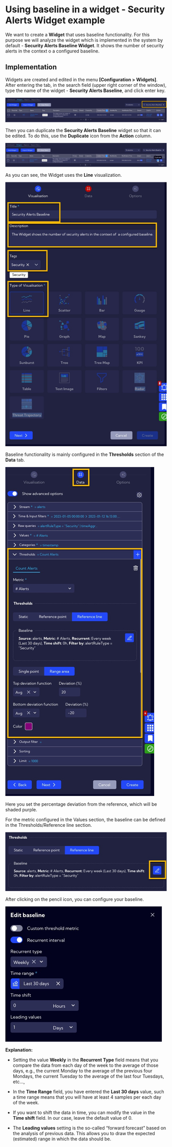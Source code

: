 # Using baseline in a widget - Security Alerts Widget example

We want to create a **Widget** that uses baseline functionality. For this purpose we will analyze the widget which is implemented in the system by default - **Security Alerts Baseline Widget**. It shows the number of security alerts in the context o a configured baseline.

## Implementation

Widgets are created and edited in the menu **[Configuration > Widgets]**. After entering the tab, in the search field (upper right corner of the window), type the name of the widget - **Security Alerts Baseline**, and click enter key.   

![image-20230112155900758](assets_Using%20baseline%20in%20a%20widget/image-20230112155900758.png)

Then you can duplicate the **Security Alerts Baseline** widget so that it can be edited. To do this, use the **Duplicate** icon from the **Action** column.

![image-20230112160500493](assets_Using%20baseline%20in%20a%20widget/image-20230112160500493.png)

As you can see, the Widget uses the **Line** visualization.

![image-20230112161051453](assets_Using%20baseline%20in%20a%20widget/image-20230112161051453.png)

Baseline functionality is mainly configured in the **Thresholds** section of the **Data** tab.

![image-20230112161756025](assets_Using%20baseline%20in%20a%20widget/image-20230112161756025.png)

Here you set the percentage deviation from the reference, which will be shaded purple.

For the metric configured in the Values section, the baseline can be defined in the Thresholds/Reference line section.

![image-20230112162857108](assets_Using%20baseline%20in%20a%20widget/image-20230112162857108.png)

After clicking on the pencil icon, you can configure your baseline.

![image-20230112162946455](assets_Using%20baseline%20in%20a%20widget/image-20230112162946455.png)



**Explanation:** 

- Setting the value **Weekly** in the **Recurrent Type** field means that you compare the data from each day of the week to the average of those days, e.g., the current Monday to the average of the previous four Mondays, the current Tuesday to the average of the last four Tuesdays, etc..., 

- In the **Time Range** field, you have entered the **Last 30 days** value, such a time range means that you will have at least 4 samples per each day of the week.

- If you want to shift the data in time, you can modify the value in the **Time shift** field. In our case, leave the default value of 0.

- The **Leading values** setting is the so-called “forward forecast” based on the analysis of previous data.  This allows you to draw the expected (estimated) range in which the data should be.
